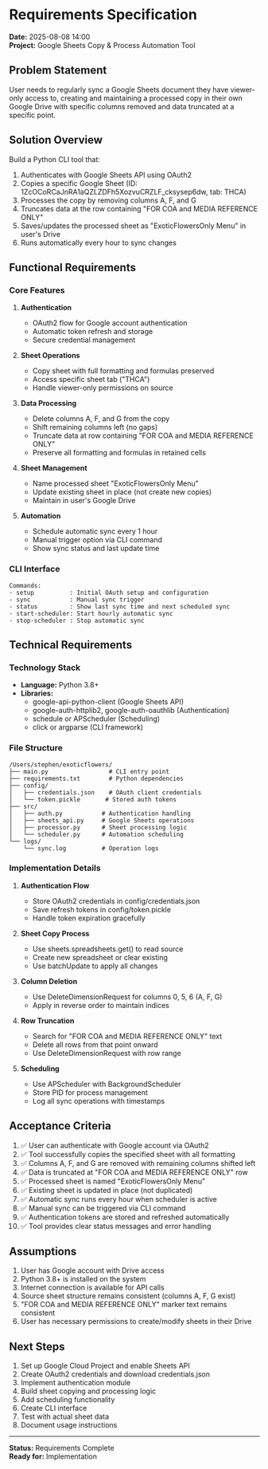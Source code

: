 # Requirements Specification

**Date:** 2025-08-08 14:00  
**Project:** Google Sheets Copy & Process Automation Tool

## Problem Statement
User needs to regularly sync a Google Sheets document they have viewer-only access to, creating and maintaining a processed copy in their own Google Drive with specific columns removed and data truncated at a specific point.

## Solution Overview
Build a Python CLI tool that:
1. Authenticates with Google Sheets API using OAuth2
2. Copies a specific Google Sheet (ID: 1ZcOCoRCaJnRA1aQZLZDFh5XozvuCRZLF_cksysep6dw, tab: THCA)
3. Processes the copy by removing columns A, F, and G
4. Truncates data at the row containing "FOR COA and MEDIA REFERENCE ONLY"
5. Saves/updates the processed sheet as "ExoticFlowersOnly Menu" in user's Drive
6. Runs automatically every hour to sync changes

## Functional Requirements

### Core Features
1. **Authentication**
   - OAuth2 flow for Google account authentication
   - Automatic token refresh and storage
   - Secure credential management

2. **Sheet Operations**
   - Copy sheet with full formatting and formulas preserved
   - Access specific sheet tab ("THCA")
   - Handle viewer-only permissions on source

3. **Data Processing**
   - Delete columns A, F, and G from the copy
   - Shift remaining columns left (no gaps)
   - Truncate data at row containing "FOR COA and MEDIA REFERENCE ONLY"
   - Preserve all formatting and formulas in retained cells

4. **Sheet Management**
   - Name processed sheet "ExoticFlowersOnly Menu"
   - Update existing sheet in place (not create new copies)
   - Maintain in user's Google Drive

5. **Automation**
   - Schedule automatic sync every 1 hour
   - Manual trigger option via CLI command
   - Show sync status and last update time

### CLI Interface
```
Commands:
- setup          : Initial OAuth setup and configuration
- sync           : Manual sync trigger
- status         : Show last sync time and next scheduled sync
- start-scheduler: Start hourly automatic sync
- stop-scheduler : Stop automatic sync
```

## Technical Requirements

### Technology Stack
- **Language:** Python 3.8+
- **Libraries:**
  - google-api-python-client (Google Sheets API)
  - google-auth-httplib2, google-auth-oauthlib (Authentication)
  - schedule or APScheduler (Scheduling)
  - click or argparse (CLI framework)

### File Structure
```
/Users/stephen/exoticflowers/
├── main.py                 # CLI entry point
├── requirements.txt        # Python dependencies
├── config/
│   ├── credentials.json    # OAuth client credentials
│   └── token.pickle       # Stored auth tokens
├── src/
│   ├── auth.py           # Authentication handling
│   ├── sheets_api.py     # Google Sheets operations
│   ├── processor.py      # Sheet processing logic
│   └── scheduler.py      # Automation scheduling
└── logs/
    └── sync.log          # Operation logs
```

### Implementation Details

1. **Authentication Flow**
   - Store OAuth2 credentials in config/credentials.json
   - Save refresh tokens in config/token.pickle
   - Handle token expiration gracefully

2. **Sheet Copy Process**
   - Use sheets.spreadsheets.get() to read source
   - Create new spreadsheet or clear existing
   - Use batchUpdate to apply all changes

3. **Column Deletion**
   - Use DeleteDimensionRequest for columns 0, 5, 6 (A, F, G)
   - Apply in reverse order to maintain indices

4. **Row Truncation**
   - Search for "FOR COA and MEDIA REFERENCE ONLY" text
   - Delete all rows from that point onward
   - Use DeleteDimensionRequest with row range

5. **Scheduling**
   - Use APScheduler with BackgroundScheduler
   - Store PID for process management
   - Log all sync operations with timestamps

## Acceptance Criteria

1. ✅ User can authenticate with Google account via OAuth2
2. ✅ Tool successfully copies the specified sheet with all formatting
3. ✅ Columns A, F, and G are removed with remaining columns shifted left
4. ✅ Data is truncated at "FOR COA and MEDIA REFERENCE ONLY" row
5. ✅ Processed sheet is named "ExoticFlowersOnly Menu"
6. ✅ Existing sheet is updated in place (not duplicated)
7. ✅ Automatic sync runs every hour when scheduler is active
8. ✅ Manual sync can be triggered via CLI command
9. ✅ Authentication tokens are stored and refreshed automatically
10. ✅ Tool provides clear status messages and error handling

## Assumptions

1. User has Google account with Drive access
2. Python 3.8+ is installed on the system
3. Internet connection is available for API calls
4. Source sheet structure remains consistent (columns A, F, G exist)
5. "FOR COA and MEDIA REFERENCE ONLY" marker text remains consistent
6. User has necessary permissions to create/modify sheets in their Drive

## Next Steps

1. Set up Google Cloud Project and enable Sheets API
2. Create OAuth2 credentials and download credentials.json
3. Implement authentication module
4. Build sheet copying and processing logic
5. Add scheduling functionality
6. Create CLI interface
7. Test with actual sheet data
8. Document usage instructions

---

**Status:** Requirements Complete  
**Ready for:** Implementation